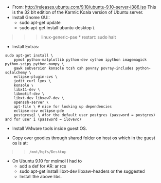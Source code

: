   * From: http://releases.ubuntu.com/9.10/ubuntu-9.10-server-i386.iso This is the 32 bit edition of the Karmic Koala version of Ubuntu server.
  * Install Gnome GUI:
    * sudo apt-get update
    * sudo apt-get install ubuntu-desktop \
> > > linux-generic-pae
    * restart: sudo halt
  * Install Extras:
```
sudo apt-get install \
    pymol python-matplotlib python-dev cython ipython imagemagick python-scipy python-numpy \
    gawk subversion konsole tcsh csh povray povray-includes python-sqlalchemy \
    eclipse-plugin-cvs \
    jedit curl lynx \
    konsole \
    libx11-dev \
    libmotif-dev \
    libxt-dev libxaw7-dev \
    openssh-server \
    apt-file \ # nice for looking up dependencies
    eclipse-csv eclipse-pde
    postgresql \ #for the default user postgres (password = postgres) and for user i (password = ilovevc)
```
  * Install VMware tools inside guest OS.

  * Copy over goodies through shared folder on host os which in the guest os is at:

> > ` /mnt/hgfs/Desktop `

  * On Ubuntu 9.10 for molmol I had to
    * add a def for AR: ar rcs
    * sudo apt-get install libxt-dev libxaw-headers or the suggested
    * Install the above libs.